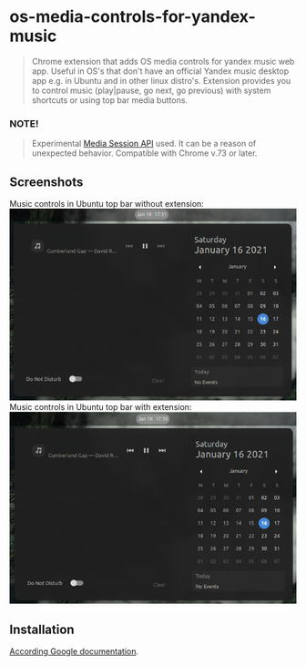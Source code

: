 # os-media-controls-for-yandex-music
> Chrome extension that adds OS media controls for yandex music web app. Useful in OS's that don't have an official Yandex music desktop app e.g. in Ubuntu and in other linux distro's. Extension provides you to control music (play|pause, go next, go previous) with system shortcuts or using top bar media buttons.

### NOTE!
> Experimental [Media Session API](https://developer.mozilla.org/en-US/docs/Web/API/Media_Session_API) used. It can be a reason of unexpected behavior. Compatible with Chrome v.73 or later. 

## Screenshots
Music controls in Ubuntu top bar without extension:
![Screenshot of music controls in Ubuntu top bar without extension][without]
<br />
Music controls in Ubuntu top bar with extension:
![Screenshot of music controls in Ubuntu top bar with extension][with]

[without]: ./readmeImg/wthout.png "Music controls in Ubuntu top bar without extension"
[with]: ./readmeImg/with.png "Music controls in Ubuntu top bar with extension"

## Installation
[According Google documentation](https://developer.chrome.com/docs/extensions/mv2/getstarted/#manifest).
